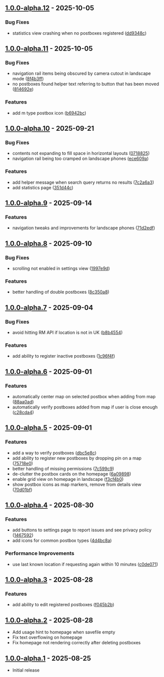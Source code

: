 ## [1.0.0-alpha.12] - 2025-10-05

### Bug Fixes

* statistics view crashing when no postboxes registered ([dd9348c](https://github.com/Crozzers/PostboxGO/commit/dd9348c9bb494e2ed6db9acc602bc094b3267fe1))


## [1.0.0-alpha.11] - 2025-10-05

### Bug Fixes

* navigation rail items being obscured by camera cutout in landscape mode ([8f4b3ff](https://github.com/Crozzers/PostboxGO/commit/8f4b3ff9a29187c56041b343dbd86567eb992e05))
* no postboxes found helper text referring to button that has been moved ([814692e](https://github.com/Crozzers/PostboxGO/commit/814692ec318c6fc56989b5765ba4e9716e8e8eba))


### Features

* add m type postbox icon ([b6942bc](https://github.com/Crozzers/PostboxGO/commit/b6942bc9c1c431ea0813acf8fe527f544b754f3b))


## [1.0.0-alpha.10] - 2025-09-21

### Bug Fixes

* contents not expanding to fill space in horizontal layouts ([0718825](https://github.com/Crozzers/PostboxGO/commit/0718825e5cf26924851539004a9952710d84d6ef))
* navigation rail being too cramped on landscape phones ([ece609a](https://github.com/Crozzers/PostboxGO/commit/ece609acccdbdfad916b32c18b6c4040b4f76e08))


### Features

* add helper message when search query returns no results ([7c2a6a3](https://github.com/Crozzers/PostboxGO/commit/7c2a6a38614584314dda62509ce177de4f78666b))
* add statistics page ([351d44c](https://github.com/Crozzers/PostboxGO/commit/351d44cf600a86a10902bda57ccc245371715985))


## [1.0.0-alpha.9] - 2025-09-14

### Features

* navigation tweaks and improvements for landscape phones ([71d2edf](https://github.com/Crozzers/PostboxGO/commit/71d2edfe286f3113a57dc8d947f857d087effec1))


## [1.0.0-alpha.8] - 2025-09-10

### Bug Fixes

* scrolling not enabled in settings view ([1997e9d](https://github.com/Crozzers/PostboxGO/commit/1997e9dbf0b4c363674f6871c890b548a0f5d211))


### Features

* better handling of double postboxes ([8c350a8](https://github.com/Crozzers/PostboxGO/commit/8c350a87e1d764b863d0412c298f1ea9bcc80a3a))


## [1.0.0-alpha.7] - 2025-09-04

### Bug Fixes

* avoid hitting RM API if location is not in UK ([b8b4554](https://github.com/Crozzers/PostboxGO/commit/b8b45543a23d13d23bf45ed40cae405012275adc))


### Features

* add ability to register inactive postboxes ([1c96f4f](https://github.com/Crozzers/PostboxGO/commit/1c96f4f16218271b61a77a8314ade68779661b16))


## [1.0.0-alpha.6] - 2025-09-01

### Features

* automatically center map on selected postbox when adding from map ([88aa0ad](https://github.com/Crozzers/PostboxGO/commit/88aa0ad8ba88fdb91f1fb519749a50588fdc11c6))
* automatically verify postboxes added from map if user is close enough ([c28cda4](https://github.com/Crozzers/PostboxGO/commit/c28cda4ddaec8af1e802142ac6b17e6eb52af514))


## [1.0.0-alpha.5] - 2025-09-01

### Features

* add a way to verify postboxes ([dbc5e8c](https://github.com/Crozzers/PostboxGO/commit/dbc5e8c4bedc28e4cf1db27c9eb0bbbf39ad2d2c))
* add ability to register new postboxes by dropping pin on a map ([75718e0](https://github.com/Crozzers/PostboxGO/commit/75718e070d211a3958913670c2fe7f6a03700cc7))
* better handling of missing permissions ([7c599c9](https://github.com/Crozzers/PostboxGO/commit/7c599c9e1ce24a5fb623e317a8f5237076b69fff))
* de-clutter the postbox cards on the homepage ([6a09898](https://github.com/Crozzers/PostboxGO/commit/6a098983e65a2f807c4464b876ad02e2d3df4cae))
* enable grid view on homepage in landscape ([f3cf4b0](https://github.com/Crozzers/PostboxGO/commit/f3cf4b0e31fdfa54c06164aa8a717a51112a3f80))
* show postbox icons as map markers, remove from details view ([70d01bf](https://github.com/Crozzers/PostboxGO/commit/70d01bfccf843432aeff0efbd69ed4b9a1d5a503))


## [1.0.0-alpha.4] - 2025-08-30

### Features

* add buttons to settings page to report issues and see privacy policy ([1467592](https://github.com/Crozzers/PostboxGo/commit/1467592ce72c55e0bcbd419fd818c7e622c29d75))
* add icons for common postbox types ([4d4bc8a](https://github.com/Crozzers/PostboxGo/commit/4d4bc8a9d1645f6164f628ff60a6a0126f8568e7))


### Performance Improvements

* use last known location if requesting again within 10 minutes ([c0de071](https://github.com/Crozzers/PostboxGo/commit/c0de071a841f27a885da37a6a05526a6f3ec5e0e))

## [1.0.0-alpha.3] - 2025-08-28

### Features

* add ability to edit registered postboxes ([f045b2b](https://github.com/Crozzers/PostboxGO/commit/f045b2b28929d7aece950261b594f0d4904f20f6))


## [1.0.0-alpha.2] - 2025-08-28

- Add usage hint to homepage when savefile empty
- Fix text overflowing on homepage
- Fix homepage not rendering correctly after deleting postboxes

## [1.0.0-alpha.1] - 2025-08-25

- Initial release


[1.0.0-alpha.1]: https://github.com/Crozzers/PostboxGO/compare/a83a8e123781cee4ffc2a46b705fdd3bf5f7a291...1.0.0-alpha.1
[1.0.0-alpha.2]: https://github.com/Crozzers/PostboxGO/compare/1.0.0-alpha.1...1.0.0-alpha.2
[1.0.0-alpha.3]: https://github.com/Crozzers/PostboxGO/compare/1.0.0-alpha.2...1.0.0-alpha.3
[1.0.0-alpha.4]: https://github.com/Crozzers/PostboxGO/compare/1.0.0-alpha.3...1.0.0-alpha.4
[1.0.0-alpha.5]: https://github.com/Crozzers/PostboxGO/compare/1.0.0-alpha.4...1.0.0-alpha.5
[1.0.0-alpha.6]: https://github.com/Crozzers/PostboxGO/compare/1.0.0-alpha.5...1.0.0-alpha.6
[1.0.0-alpha.7]: https://github.com/Crozzers/PostboxGO/compare/1.0.0-alpha.6...1.0.0-alpha.7
[1.0.0-alpha.8]: https://github.com/Crozzers/PostboxGO/compare/1.0.0-alpha.7...1.0.0-alpha.8
[1.0.0-alpha.9]: https://github.com/Crozzers/PostboxGO/compare/1.0.0-alpha.8...1.0.0-alpha.9
[1.0.0-alpha.10]: https://github.com/Crozzers/PostboxGO/compare/1.0.0-alpha.9...1.0.0-alpha.10
[1.0.0-alpha.11]: https://github.com/Crozzers/PostboxGO/compare/1.0.0-alpha.9...1.0.0-alpha.11
[1.0.0-alpha.12]: https://github.com/Crozzers/PostboxGO/compare/1.0.0-alpha.9...1.0.0-alpha.12
